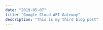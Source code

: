 ```yaml
---
date: "2019-05-07"
title: "Google Cloud API Gateway"
description: "This is my third blog post"
---
```

